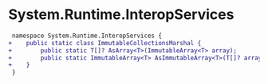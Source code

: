 # System.Runtime.InteropServices

``` diff
 namespace System.Runtime.InteropServices {
+    public static class ImmutableCollectionsMarshal {
+        public static T[]? AsArray<T>(ImmutableArray<T> array);
+        public static ImmutableArray<T> AsImmutableArray<T>(T[]? array);
+    }
 }
```

